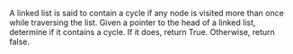 A linked list is said to contain a cycle if any node is visited more than once while traversing the list. Given a pointer to the head of a linked list, determine if it contains a cycle. If it does, return True. Otherwise, return false.